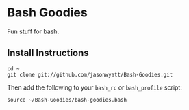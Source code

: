# Bash Goodies

Fun stuff for bash.

## Install Instructions

    cd ~
	git clone git://github.com/jasonwyatt/Bash-Goodies.git
	
Then add the following to your `bash_rc` or `bash_profile` script:

	source ~/Bash-Goodies/bash-goodies.bash
